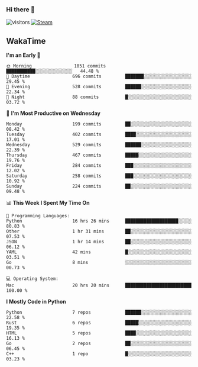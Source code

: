 ### Hi there 👋

![visitors](https://visitor-badge.glitch.me/badge?page_id=zhourunlai)
[![Steam](https://img.shields.io/badge/dynamic/json?url=https%3A%2F%2Fapi.swo.moe%2Fstats%2Fsteamgames%2F76561198285156854&query=count&color=0b1a37&label=Steam&labelColor=134375&logo=steam&suffix=+games&cacheSeconds=3600)](http://steamcommunity.com/profiles/76561198285156854)

## WakaTime
<!--START_SECTION:waka-->
**I'm an Early 🐤** 

```text
🌞 Morning                1051 commits        ███████████░░░░░░░░░░░░░░   44.48 % 
🌆 Daytime                696 commits         ███████░░░░░░░░░░░░░░░░░░   29.45 % 
🌃 Evening                528 commits         ██████░░░░░░░░░░░░░░░░░░░   22.34 % 
🌙 Night                  88 commits          █░░░░░░░░░░░░░░░░░░░░░░░░   03.72 % 
```
📅 **I'm Most Productive on Wednesday** 

```text
Monday                   199 commits         ██░░░░░░░░░░░░░░░░░░░░░░░   08.42 % 
Tuesday                  402 commits         ████░░░░░░░░░░░░░░░░░░░░░   17.01 % 
Wednesday                529 commits         ██████░░░░░░░░░░░░░░░░░░░   22.39 % 
Thursday                 467 commits         █████░░░░░░░░░░░░░░░░░░░░   19.76 % 
Friday                   284 commits         ███░░░░░░░░░░░░░░░░░░░░░░   12.02 % 
Saturday                 258 commits         ███░░░░░░░░░░░░░░░░░░░░░░   10.92 % 
Sunday                   224 commits         ██░░░░░░░░░░░░░░░░░░░░░░░   09.48 % 
```


📊 **This Week I Spent My Time On** 

```text
💬 Programming Languages: 
Python                   16 hrs 26 mins      ████████████████████░░░░░   80.83 % 
Other                    1 hr 31 mins        ██░░░░░░░░░░░░░░░░░░░░░░░   07.53 % 
JSON                     1 hr 14 mins        ██░░░░░░░░░░░░░░░░░░░░░░░   06.12 % 
YAML                     42 mins             █░░░░░░░░░░░░░░░░░░░░░░░░   03.51 % 
Go                       8 mins              ░░░░░░░░░░░░░░░░░░░░░░░░░   00.73 % 

💻 Operating System: 
Mac                      20 hrs 20 mins      █████████████████████████   100.00 % 
```

**I Mostly Code in Python** 

```text
Python                   7 repos             ██████░░░░░░░░░░░░░░░░░░░   22.58 % 
Rust                     6 repos             █████░░░░░░░░░░░░░░░░░░░░   19.35 % 
HTML                     5 repos             ████░░░░░░░░░░░░░░░░░░░░░   16.13 % 
Go                       2 repos             ██░░░░░░░░░░░░░░░░░░░░░░░   06.45 % 
C++                      1 repo              █░░░░░░░░░░░░░░░░░░░░░░░░   03.23 % 
```




<!--END_SECTION:waka-->

